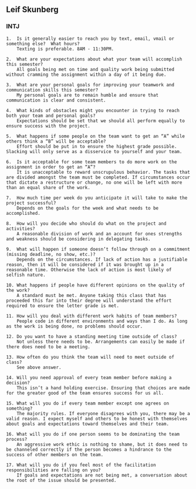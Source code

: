 Leif Skunberg
-------
### INTJ

	1.	Is it generally easier to reach you by text, email, vmail or something else?  What hours?
		Texting is preferable. 8AM - 11:30PM. 

	2.	What are your expectations about what your team will accomplish this semester?
		All goals being met on time and quality work being submitted without cramming the assignment within a day of it being due.

	3.	What are your personal goals for improving your teamwork and communication skills this semester?
		My personal goals are to remain humble and ensure that communication is clear and consistent. 

	4.	What kinds of obstacles might you encounter in trying to reach both your team and personal goals?
		Expectations should be set that we should all perform equally to ensure success with the project. 

	5.	What happens if some people on the team want to get an “A” while others think a “B” will be acceptable?
		Effort should be put in to ensure the highest grade possible. Slacking will only serve as a disservice to yourself and your team.

	6.	Is it acceptable for some team members to do more work on the assignment in order to get an “A”?
		It is unacceptable to reward unscrupulous behavior. The tasks that are divided amongst the team must be completed. If circumstances occur that dictate a restructure or change, no one will be left with more than an equal share of the work.

	7.	How much time per week do you anticipate it will take to make the project successful?
		Depends on the goals for the week and what needs to be accomplished.

	8.	How will you decide who should do what on the project and activities?
		A reasonable division of work and an account for ones strengths and weakness should be considering in delegating tasks.

	9.	What will happen if someone doesn’t follow through on a commitment (missing deadline, no show, etc.)?
		Depends on the circumstances. If lack of action has a justifiable reason, then it will be considered if it was brought up in a reasonable time. Otherwise the lack of action is most likely of selfish nature. 

	10.	What happens if people have different opinions on the quality of the work?
		A standard must be met. Anyone taking this class that has proceeded this far into their degree will understand the effort required to ensure the letter grade is met.

	11.	How will you deal with different work habits of team members?
		People code in different environments and ways than I do. As long as the work is being done, no problems should occur.

	12.	Do you want to have a standing meeting time outside of class?
		Not unless there needs to be. Arrangements can easily be made if there does need to be a meeting.

	13.	How often do you think the team will need to meet outside of class?
		See above answer.

	14.	Will you need approval of every team member before making a decision?
		This isn’t a hand holding exercise. Ensuring that choices are made for the greater good of the team ensures success for us all. 

	15.	What will you do if every team member except one agrees on something?
		The majority rules. If everyone disagrees with you, there may be a valid reason. I expect myself and others to be honest with themselves about goals and expectations toward themselves and their team.

	16.	What will you do if one person seems to be dominating the team process?
		An aggressive work ethic is nothing to shame, but it does need to be channeled correctly if the person becomes a hindrance to the success of other members on the team.

	17.	What will you do if you feel most of the facilitation responsibilities are falling on you?
		If goals and expectations are not being met, a conversation about the root of the issue should be presented. 
